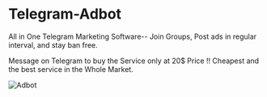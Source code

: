 # Telegram-Adbot
All in One Telegram Marketing Software-- Join Groups, Post ads in regular interval, and stay ban free.


Message on Telegram to buy the Service only at 20$ Price !!
Cheapest and the best service in the Whole Market.

![Adbot](https://github.com/Scripter7899/Telegram-Adbot/assets/134367846/a39a0e8e-f5ec-44ba-b6a9-4d18f89557af)
